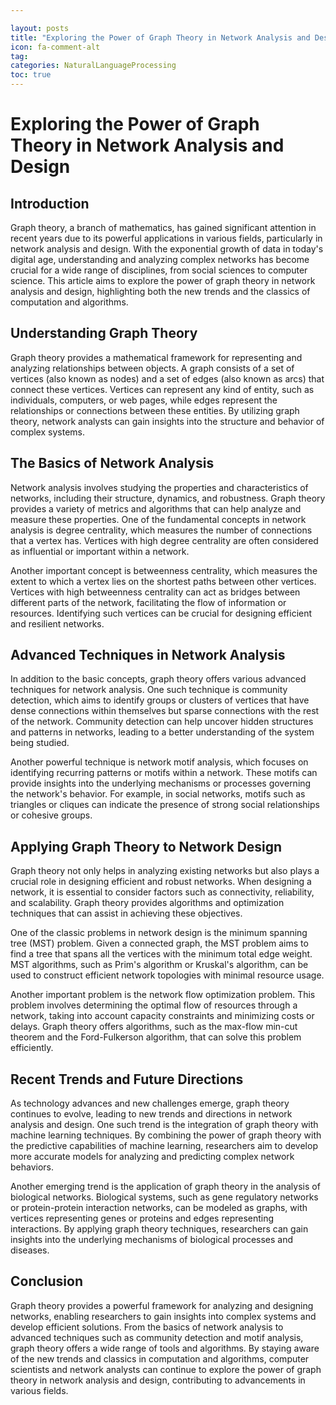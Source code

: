 ```yaml
---

layout: posts
title: "Exploring the Power of Graph Theory in Network Analysis and Design"
icon: fa-comment-alt
tag:      
categories: NaturalLanguageProcessing
toc: true
---
```




# Exploring the Power of Graph Theory in Network Analysis and Design

## Introduction

Graph theory, a branch of mathematics, has gained significant attention in recent years due to its powerful applications in various fields, particularly in network analysis and design. With the exponential growth of data in today's digital age, understanding and analyzing complex networks has become crucial for a wide range of disciplines, from social sciences to computer science. This article aims to explore the power of graph theory in network analysis and design, highlighting both the new trends and the classics of computation and algorithms.

## Understanding Graph Theory

Graph theory provides a mathematical framework for representing and analyzing relationships between objects. A graph consists of a set of vertices (also known as nodes) and a set of edges (also known as arcs) that connect these vertices. Vertices can represent any kind of entity, such as individuals, computers, or web pages, while edges represent the relationships or connections between these entities. By utilizing graph theory, network analysts can gain insights into the structure and behavior of complex systems.

## The Basics of Network Analysis

Network analysis involves studying the properties and characteristics of networks, including their structure, dynamics, and robustness. Graph theory provides a variety of metrics and algorithms that can help analyze and measure these properties. One of the fundamental concepts in network analysis is degree centrality, which measures the number of connections that a vertex has. Vertices with high degree centrality are often considered as influential or important within a network.

Another important concept is betweenness centrality, which measures the extent to which a vertex lies on the shortest paths between other vertices. Vertices with high betweenness centrality can act as bridges between different parts of the network, facilitating the flow of information or resources. Identifying such vertices can be crucial for designing efficient and resilient networks.

## Advanced Techniques in Network Analysis

In addition to the basic concepts, graph theory offers various advanced techniques for network analysis. One such technique is community detection, which aims to identify groups or clusters of vertices that have dense connections within themselves but sparse connections with the rest of the network. Community detection can help uncover hidden structures and patterns in networks, leading to a better understanding of the system being studied.

Another powerful technique is network motif analysis, which focuses on identifying recurring patterns or motifs within a network. These motifs can provide insights into the underlying mechanisms or processes governing the network's behavior. For example, in social networks, motifs such as triangles or cliques can indicate the presence of strong social relationships or cohesive groups.

## Applying Graph Theory to Network Design

Graph theory not only helps in analyzing existing networks but also plays a crucial role in designing efficient and robust networks. When designing a network, it is essential to consider factors such as connectivity, reliability, and scalability. Graph theory provides algorithms and optimization techniques that can assist in achieving these objectives.

One of the classic problems in network design is the minimum spanning tree (MST) problem. Given a connected graph, the MST problem aims to find a tree that spans all the vertices with the minimum total edge weight. MST algorithms, such as Prim's algorithm or Kruskal's algorithm, can be used to construct efficient network topologies with minimal resource usage.

Another important problem is the network flow optimization problem. This problem involves determining the optimal flow of resources through a network, taking into account capacity constraints and minimizing costs or delays. Graph theory offers algorithms, such as the max-flow min-cut theorem and the Ford-Fulkerson algorithm, that can solve this problem efficiently.

## Recent Trends and Future Directions

As technology advances and new challenges emerge, graph theory continues to evolve, leading to new trends and directions in network analysis and design. One such trend is the integration of graph theory with machine learning techniques. By combining the power of graph theory with the predictive capabilities of machine learning, researchers aim to develop more accurate models for analyzing and predicting complex network behaviors.

Another emerging trend is the application of graph theory in the analysis of biological networks. Biological systems, such as gene regulatory networks or protein-protein interaction networks, can be modeled as graphs, with vertices representing genes or proteins and edges representing interactions. By applying graph theory techniques, researchers can gain insights into the underlying mechanisms of biological processes and diseases.

## Conclusion

Graph theory provides a powerful framework for analyzing and designing networks, enabling researchers to gain insights into complex systems and develop efficient solutions. From the basics of network analysis to advanced techniques such as community detection and motif analysis, graph theory offers a wide range of tools and algorithms. By staying aware of the new trends and classics in computation and algorithms, computer scientists and network analysts can continue to explore the power of graph theory in network analysis and design, contributing to advancements in various fields.